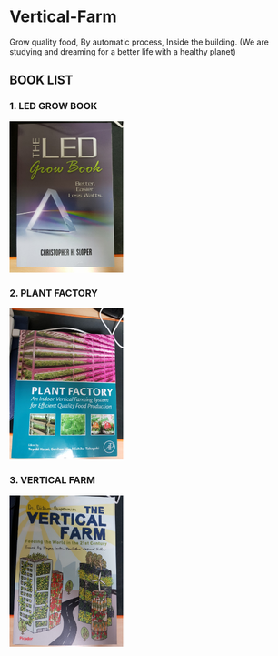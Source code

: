 # Vertical-Farm
Grow quality food, By automatic process, Inside the building. (We are studying and dreaming for a better life with a healthy planet)

## BOOK LIST

### 1. LED GROW BOOK 
 <img src="./Books/led%20grow%20book.png" width="200">

### 2. PLANT FACTORY
 <img src="./Books/plant%20factory.png" width="200">

### 3. VERTICAL FARM
 <img src="./Books/vertical%20farm.png" width="200">
